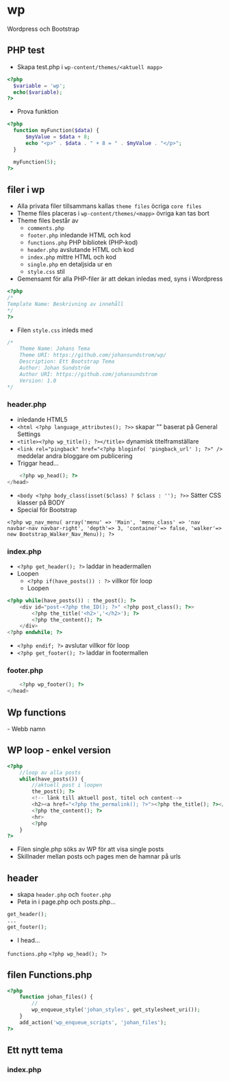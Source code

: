 # wp
Wordpress och Bootstrap

## PHP test
* Skapa test.php i ```wp-content/themes/<aktuell mapp>```
```php
<?php 
  $variable = 'wp';
  echo($variable);
?>
```
* Prova funktion
```php
<?php 
  function myFunction($data) {
      $myValue = $data + 8;
      echo "<p>" . $data . " + 8 = " . $myValue . "</p>";
  }

  myFunction(5);
?>
```

## filer i wp
* Alla privata filer tillsammans kallas ```theme files``` öcriga ```core files```
* Theme files placeras i ```wp-content/themes/<mapp>``` övriga kan tas bort
* Theme files består av
  * ```comments.php``` 
  * ```footer.php``` inledande HTML och kod
  * ```functions.php``` PHP bibliotek (PHP-kod)
  * ```header.php``` avslutande HTML och kod
  * ```index.php``` mittre HTML och kod
  * ```single.php``` en detaljsida ur en 
  * ```style.css``` stil
* Gemensamt för alla PHP-filer är att dekan inledas med, syns i Wordpress
```php
<?php
/*
Template Name: Beskrivning av innehåll
*/
?>
```
* Filen ```style.css``` inleds med 
```css
/*
    Theme Name: Johans Tema
    Theme URI: https://github.com/johansundstrom/wp/
    Description: Ett Bootstrap Tema
    Author: Johan Sundström
    Author URI: https://github.com/johansundstrom
    Version: 1.0
*/
```

### header.php
* inledande HTML5
* ```<html <?php language_attributes(); ?>>``` skapar "<html lang="sv-SE">" baserat på General Settings
* ```<title><?php wp_title(); ?></title>``` dynamisk titelframställare
* ```<link rel="pingback" href="<?php bloginfo( 'pingback_url' ); ?>" />``` meddelar andra bloggare om publicering 
* Triggar head... 
```php
    <?php wp_head(); ?>
</head>
```
* ```<body <?php body_class(isset($class) ? $class : ''); ?>>``` Sätter CSS klasser på BODY
* Special för Bootstrap
```
<?php wp_nav_menu( array('menu' => 'Main', 'menu_class' => 'nav navbar-nav navbar-right', 'depth'=> 3, 'container'=> false, 'walker'=> new Bootstrap_Walker_Nav_Menu)); ?>
```

### index.php
* ```<?php get_header(); ?>``` laddar in headermallen
* Loopen
  * ```<?php if(have_posts()) : ?>``` villkor för loop
  * Loopen
```php
<?php while(have_posts()) : the_post(); ?>
    <div id="post-<?php the_ID(); ?>" <?php post_class(); ?>>
        <?php the_title('<h2>','</h2>'); ?>
        <?php the_content(); ?>
    </div>
<?php endwhile; ?>
```
  * ```<?php endif; ?>``` avslutar villkor för loop
* ```<?php get_footer(); ?>``` laddar in footermallen

### footer.php
```php
    <?php wp_footer(); ?>
</head>
```

## Wp functions
<?php bloginfo('name'); ?> - Webb namn


## WP loop - enkel version

```php
<?php
    //loop av alla posts
    while(have_posts()) {
        //aktuell post i loopen
        the_post(); ?>
        <!-- länk till aktuell post, titel och content-->
        <h2><a href="<?php the_permalink(); ?>"><?php the_title(); ?></a></h2>
        <?php the_content(); ?>
        <hr>
        <?php
    }
?>
```
* Filen single.php söks av WP för att visa single posts
* Skillnader mellan posts och pages men de hamnar på urls

## header
* skapa ```header.php``` och ```footer.php```
* Peta in i page.php och posts.php...
```php
get_header();
...
get_footer();
``` 


* I head...

```functions.php```
```<?php wp_head(); ?>```


## filen Functions.php

```php
<?php 
    function johan_files() {
        //
        wp_enqueue_style('johan_styles', get_stylesheet_uri());
    }
    add_action('wp_enqueue_scripts', 'johan_files');
?>
```

## Ett nytt tema
### index.php
```php

```
